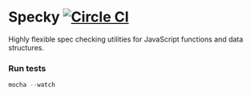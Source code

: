 # Specky [![Circle CI](https://circleci.com/gh/settinghead/specky.svg?style=svg)](https://circleci.com/gh/settinghead/specky)

Highly flexible spec checking utilities for JavaScript functions and data structures.

### Run tests

```js
mocha --watch
```
